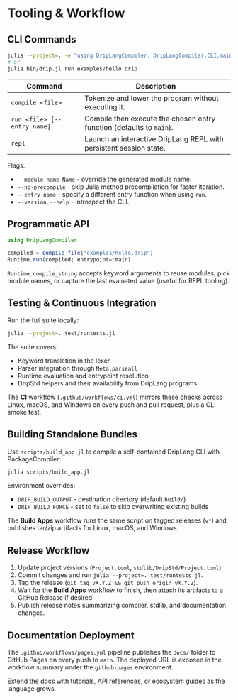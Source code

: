 # Tooling & Workflow

## CLI Commands

```bash
julia --project=. -e "using DripLangCompiler; DripLangCompiler.CLI.main(ARGS)"
# or
julia bin/drip.jl run examples/hello.drip
```

| Command | Description |
|---------|-------------|
| `compile <file>` | Tokenize and lower the program without executing it. |
| `run <file> [--entry name]` | Compile then execute the chosen entry function (defaults to `main`). |
| `repl` | Launch an interactive DripLang REPL with persistent session state. |

Flags:

- `--module-name Name` - override the generated module name.
- `--no-precompile` - skip Julia method precompilation for faster iteration.
- `--entry name` - specify a different entry function when using `run`.
- `--version`, `--help` - introspect the CLI.

## Programmatic API

```julia
using DripLangCompiler

compiled = compile_file("examples/hello.drip")
Runtime.run(compiled; entrypoint=:main)
```

`Runtime.compile_string` accepts keyword arguments to reuse modules, pick module names, or capture the last evaluated value (useful for REPL tooling).

## Testing & Continuous Integration

Run the full suite locally:

```bash
julia --project=. test/runtests.jl
```

The suite covers:

- Keyword translation in the lexer
- Parser integration through `Meta.parseall`
- Runtime evaluation and entrypoint resolution
- DripStd helpers and their availability from DripLang programs

The **CI** workflow (`.github/workflows/ci.yml`) mirrors these checks across Linux, macOS, and Windows on every push and pull request, plus a CLI smoke test.

## Building Standalone Bundles

Use `scripts/build_app.jl` to compile a self-contained DripLang CLI with PackageCompiler:

```bash
julia scripts/build_app.jl
```

Environment overrides:

- `DRIP_BUILD_OUTPUT` - destination directory (default `build/`)
- `DRIP_BUILD_FORCE` - set to `false` to skip overwriting existing builds

The **Build Apps** workflow runs the same script on tagged releases (`v*`) and publishes tar/zip artifacts for Linux, macOS, and Windows.

## Release Workflow

1. Update project versions (`Project.toml`, `stdlib/DripStd/Project.toml`).
2. Commit changes and run `julia --project=. test/runtests.jl`.
3. Tag the release (`git tag vX.Y.Z && git push origin vX.Y.Z`).
4. Wait for the **Build Apps** workflow to finish, then attach its artifacts to a GitHub Release if desired.
5. Publish release notes summarizing compiler, stdlib, and documentation changes.

## Documentation Deployment

The `.github/workflows/pages.yml` pipeline publishes the `docs/` folder to GitHub Pages on every push to `main`. The deployed URL is exposed in the workflow summary under the `github-pages` environment.

Extend the docs with tutorials, API references, or ecosystem guides as the language grows.
